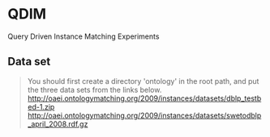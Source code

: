 # QDIM
Query Driven Instance Matching Experiments

## Data set
> You should first create a directory 'ontology' in the root path, and put the three data sets from the links below.
> http://oaei.ontologymatching.org/2009/instances/datasets/dblp_testbed-1.zip
> http://oaei.ontologymatching.org/2009/instances/datasets/swetodblp_april_2008.rdf.gz
